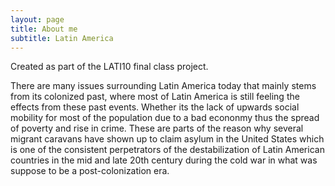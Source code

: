 ```yaml
---
layout: page
title: About me
subtitle: Latin America
---
```


Created as part of the LATI10 final class project.

There are many issues surrounding Latin America today that mainly stems from its colonized past, where most of Latin America is still feeling the effects from these past events. Whether its the lack of upwards social mobility for most of the population due to a bad econonmy thus the spread of poverty and rise in crime. These are parts of the reason why several migrant caravans have shown up to claim asylum in the United States which is one of the consistent perpetrators of the destabilization of Latin American countries in the mid and late 20th century during the cold war in what was suppose to be a post-colonization era.
